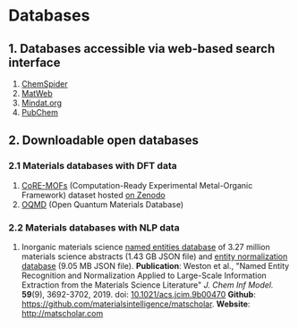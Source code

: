# Databases

## 1. Databases accessible via web-based search interface

1. [ChemSpider](http://www.chemspider.com)
2. [MatWeb](http://matweb.com)
3. [Mindat.org](https://www.mindat.org)
4. [PubChem](https://pubchem.ncbi.nlm.nih.gov)

## 2. Downloadable open databases

### 2.1 Materials databases with DFT data

1. [CoRE-MOFs](https://gregchung.github.io/CoRE-MOFs/) (Computation-Ready Experimental Metal-Organic Framework) dataset hosted [on Zenodo](https://zenodo.org/record/3528250)
2. [OQMD](http://oqmd.org/) (Open Quantum Materials Database)

### 2.2 Materials databases with NLP data

1. Inorganic materials science [named entities database](https://figshare.com/articles/Entities_database/8184413) of 3.27 million materials science abstracts (1.43 GB JSON file) and [entity normalization database](https://figshare.com/articles/Entity_Normalization/8184365) (9.05 MB JSON file).  **Publication**: Weston et al., "Named Entity Recognition and Normalization Applied to Large-Scale Information Extraction from the Materials Science Literature" *J. Chem Inf Model.* **59**(9), 3692-3702, 2019. doi: [10.1021/acs.jcim.9b00470](https://pubs.acs.org/doi/abs/10.1021/acs.jcim.9b00470)  **Github**: https://github.com/materialsintelligence/matscholar. **Website**: http://matscholar.com
